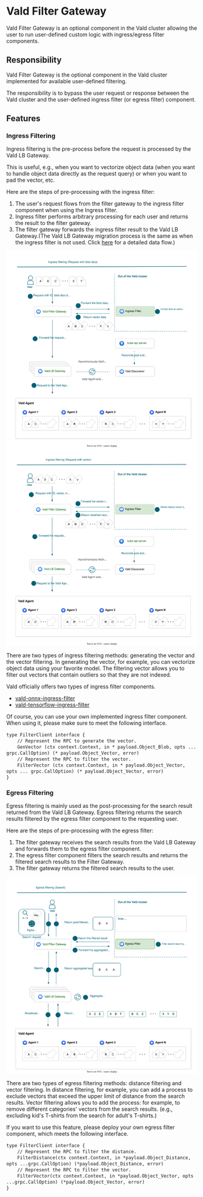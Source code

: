 # Vald Filter Gateway

Vald Filter Gateway is an optional component in the Vald cluster allowing the user to run user-defined custom logic with ingress/egress filter components.

## Responsibility

Vald Filter Gateway is the optional component in the Vald cluster implemented for available user-defined filtering.

The responsibility is to bypass the user request or response between the Vald cluster and the user-defined ingress filter (or egress filter) component.

## Features

### Ingress Filtering

Ingress filtering is the pre-process before the request is processed by the Vald LB Gateway.

This is useful, e.g., when you want to vectorize object data (when you want to handle object data directly as the request query) or when you want to pad the vector, etc.

Here are the steps of pre-processing with the ingress filter:
1. The user's request flows from the filter gateway to the ingress filter component when using the Ingress filter.
1. Ingress filter performs arbitrary processing for each user and returns the result to the filter gateway.
1. The filter gateway forwards the ingress filter result to the Vald LB Gateway.(The Vald LB Gateway migration process is the same as when the ingress filter is not used. Click [here](../../overview/data-flow.md) for a detailed data flow.)

<img src="../../../assets/docs/overview/component/filter-gateway/ingress_filtering_blob.svg" alt="example data flow of ingress filtering with blob data" />

<img src="../../../assets/docs/overview/component/filter-gateway/ingress_filtering_vector.svg" alt="example data flow of ingress filtering with vector" />

There are two types of ingress filtering methods: generating the vector and the vector filtering.
In generating the vector, for example, you can vectorize object data using your favorite model.
The filtering vector allows you to filter out vectors that contain outliers so that they are not indexed.

Vald officially offers two types of ingress filter components.
- [vald-onnx-ingress-filter](https://github.com/vdaas/vald-onnx-ingress-filter)
- [vald-tensorflow-ingress-filter](https://github.com/vdaas/vald-tensorflow-ingress-filter)

Of course, you can use your own implemented ingress filter component.
When using it, please make sure to meet the following interface.

```rpc
type FilterClient interface {
    // Represent the RPC to generate the vector.
    GenVector (ctx context.Context, in * payload.Object_Blob, opts ... grpc.CallOption) (* payload.Object_Vector, error)
    // Represent the RPC to filter the vector.
    FilterVector (ctx context.Context, in * payload.Object_Vector, opts ... grpc.CallOption) (* payload.Object_Vector, error)
}
```

### Egress Filtering 

Egress filtering is mainly used as the post-processing for the search result returned from the Vald LB Gateway.
Egress filtering returns the search results filtered by the egress filter component to the requesting user.

Here are the steps of pre-processing with the egress filter:
1. The filter gateway receives the search results from the Vald LB Gateway and forwards them to the egress filter component.
1. The egress filter component filters the search results and returns the filtered search results to the Filter Gateway.
1. The filter gateway returns the filtered search results to the user.

<img src="../../../assets/docs/overview/component/filter-gateway/egress_filtering.svg" alt="search data flow with egress filtering" />

There are two types of egress filtering methods: distance filtering and vector filtering.
In distance filtering, for example, you can add a process to exclude vectors that exceed the upper limit of distance from the search results.
Vector filtering allows you to add the process: for example, to remove different categories' vectors from the search results. (e.g., excluding kid's T-shirts from the search for adult's T-shirts.)

If you want to use this feature, please deploy your own egress filter component, which meets the following interface.

```rpc
type FilterClient interface {
    // Represent the RPC to filter the distance.
    FilterDistance(ctx context.Context, in *payload.Object_Distance, opts ...grpc.CallOption) (*payload.Object_Distance, error)
    // Represent the RPC to filter the vector.
    FilterVector(ctx context.Context, in *payload.Object_Vector, opts ...grpc.CallOption) (*payload.Object_Vector, error)
}
```
